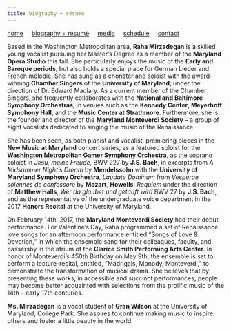 ```yaml
---
title: biography + résumé
---
```


[home](https://raharules.github.io/)&nbsp;&nbsp;&nbsp;&nbsp; [biography + résumé](https://raharules.github.io/raharules.github.io/about.html)&nbsp;&nbsp;&nbsp;&nbsp; [media](https://raharules.github.io/raharules.github.io/media.html)&nbsp;&nbsp;&nbsp;&nbsp; [schedule](https://raharules.github.io/raharules.github.io/schedule.html)&nbsp;&nbsp;&nbsp;&nbsp; [contact](https://raharules.github.io/raharules.github.io/contact.html)

Based in the Washington Metropolitan area, **Raha Mirzadegan** is a skilled young vocalist pursuing her Master’s Degree as a member of the **Maryland Opera Studio** this fall. She particularly enjoys the music of the **Early and Baroque periods**, but also holds a special place for German Lieder and French mélodie. She has sung as a chorister and soloist with the award-winning **Chamber Singers** of the **University of Maryland**, under the direction of Dr. Edward Maclary. As a current member of the Chamber Singers, she frequently collaborates with the **National and Baltimore Symphony Orchestras**, in venues such as the **Kennedy Center**, **Meyerhoff Symphony Hall**, and the **Music Center at Strathmore**. Furthermore, she is the founder and director of the **Maryland Monteverdi Society** – a group of eight vocalists dedicated to singing the music of the Renaissance.

She has been seen, as both pianist and vocalist, premiering pieces in the **New Music at Maryland** concert series, as a featured soloist for the **Washington Metropolitan Gamer Symphony Orchestra**, as the soprano soloist in _Jesu, meine Freude_, BWV 227 by **J.S. Bach**, in excerpts from _A Midsummer Night’s Dream_ by **Mendelssohn** with the **University of Maryland Symphony Orchestra**, _Laudate Dominum_ from _Vesperae solennes de confessore_ by **Mozart**, **Howells**: _Requiem_ under the direction of **Matthew Halls**,  _Wer da glaubet und getauft wird_ BWV 27 by **J.S. Bach**, and as the representative of the undergraduate voice department in the 2017 **Honors Recital** at the University of Maryland.

On February 14th, 2017, the **Maryland Monteverdi Society** had their debut performance. For Valentine’s Day, Raha programmed a set of Renaissance love songs for an afternoon performance entitled “Songs of Love & Devotion,” in which the ensemble sang for their colleagues, faculty, and passersby in the atrium of the **Clarice Smith Performing Arts Center**. In honor of Monteverdi’s 450th Birthday on May 9th, the ensemble is set to perform a lecture-recital, entitled, ”Madrigals, Monody, Monteverdi,” to demonstrate the transformation of musical drama. She believes that by presenting these works, in accessible and succinct performances, people may become better acquainted with selections from the prolific music of the 14th – early 17th centuries.

**Ms. Mirzadegan** is a vocal student of **Gran Wilson** at the University of Maryland, College Park. She aspires to continue making music to inspire others and foster a little beauty in the world.
